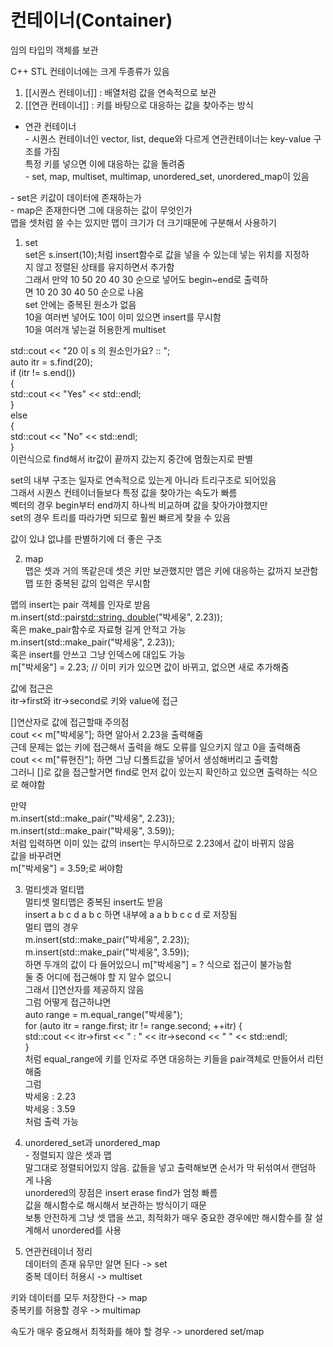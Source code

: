 # 컨테이너(Container)

임의 타입의 객체를 보관

C++ STL 컨테이너에는 크게 두종류가 있음  
1. [[시퀀스 컨테이너]] : 배열처럼 값을 연속적으로 보관  
2. [[연관 컨테이너]] : 키를 바탕으로 대응하는 값을 찾아주는 방식  
  



- 연관 컨테이너  
- 시퀀스 컨테이너인 vector, list, deque와 다르게 연관컨테이너는 key-value 구조를 가짐  
특정 키를 넣으면 이에 대응하는 값을 돌려줌  
- set, map, multiset, multimap, unordered_set, unordered_map이 있음  
  
- set은 키값이 데이터에 존재하는가  
- map은 존재한다면 그에 대응하는 값이 무엇인가  
맵을 셋처럼 쓸 수는 있지만 맵이 크기가 더 크기때문에 구분해서 사용하기  
  
1) set  
set은 s.insert(10);처럼 insert함수로 값을 넣을 수 있는데 넣는 위치를 지정하지 않고 정렬된 상태를 유지하면서 추가함  
그래서 만약 10 50 20 40 30 순으로 넣어도 begin~end로 출력하면 10 20 30 40 50 순으로 나옴  
set 안에는 중복된 원소가 없음  
10을 여러번 넣어도 10이 이미 있으면 insert를 무시함  
10을 여러개 넣는걸 허용한게 multiset  
  
std::cout << "20 이 s 의 원소인가요? :: ";  
auto itr = s.find(20);  
if (itr != s.end())  
{  
std::cout << "Yes" << std::endl;  
}   
else   
{  
std::cout << "No" << std::endl;  
}  
이런식으로 find해서 itr값이 끝까지 갔는지 중간에 멈췄는지로 판별  
  
set의 내부 구조는 일자로 연속적으로 있는게 아니라 트리구조로 되어있음  
그래서 시퀀스 컨테이너들보다 특정 값을 찾아가는 속도가 빠름  
벡터의 경우 begin부터 end까지 하나씩 비교하며 값을 찾아가야했지만  
set의 경우 트리를 따라가면 되므로 훨씬 빠르게 찾을 수 있음

값이 있냐 없냐를 판별하기에 더 좋은 구조  
  
2) map  
맵은 셋과 거의 똑같은데 셋은 키만 보관했지만 맵은 키에 대응하는 값까지 보관함  
맵 또한 중복된 값의 입력은 무시함  
  
맵의 insert는 pair 객체를 인자로 받음  
m.insert(std::pair<std::string, double>("박세웅", 2.23));  
혹은 make_pair함수로 자료형 길게 안적고 가능  
m.insert(std::make_pair("박세웅", 2.23));  
혹은 insert를 안쓰고 그냥 인덱스에 대입도 가능  
m["박세웅"] = 2.23; // 이미 키가 있으면 값이 바뀌고, 없으면 새로 추가해줌  
  
값에 접근은  
itr->first와 itr->second로 키와 value에 접근  
  
[]연산자로 값에 접근할때 주의점  
cout << m["박세웅"]; 하면 알아서 2.23을 출력해줌  
근데 문제는 없는 키에 접근해서 출력을 해도 오류를 일으키지 않고 0을 출력해줌  
cout << m["류현진"]; 하면 그냥 디폴트값을 넣어서 생성해버리고 출력함  
그러니 []로 값을 접근할거면 find로 먼저 값이 있는지 확인하고 있으면 출력하는 식으로 해야함  
  
만약   
m.insert(std::make_pair("박세웅", 2.23));  
m.insert(std::make_pair("박세웅", 3.59));  
처럼 입력하면 이미 있는 값의 insert는 무시하므로 2.23에서 값이 바뀌지 않음  
값을 바꾸려면  
m["박세웅"] = 3.59;로 써야함  
  
3) 멀티셋과 멀티맵  
멀티셋 멀티맵은 중복된 insert도 받음  
insert a b c d a b c 하면 내부에 a a b b c c d 로 저장됨  
멀티 맵의 경우   
m.insert(std::make_pair("박세웅", 2.23));  
m.insert(std::make_pair("박세웅", 3.59));  
하면 두개의 값이 다 들어있으니 m["박세웅"] = ? 식으로 접근이 불가능함  
둘 중 어디에 접근해야 할 지 알수 없으니  
그래서 []연산자를 제공하지 않음  
그럼 어떻게 접근하냐면   
auto range = m.equal_range("박세웅");  
for (auto itr = range.first; itr != range.second; ++itr) {  
std::cout << itr->first << " : " << itr->second << " " << std::endl;  
}  
처럼 equal_range에 키를 인자로 주면 대응하는 키들을 pair객체로 만들어서 리턴해줌  
그럼   
박세웅 : 2.23  
박세웅 : 3.59  
처럼 출력 가능  
  
4) unordered_set과 unordered_map  
- 정렬되지 않은 셋과 맵  
말그대로 정렬되어있지 않음. 값들을 넣고 출력해보면 순서가 막 뒤섞여서 랜덤하게 나옴  
unordered의 장점은 insert erase find가 엄청 빠름  
값을 해시함수로 해시해서 보관하는 방식이기 때문  
보통 안전하게 그냥 셋 맵을 쓰고, 최적화가 매우 중요한 경우에만 해시함수를 잘 설계해서 unordered를 사용  
  
5) 연관컨테이너 정리  
데이터의 존재 유무만 알면 된다 -> set  
중복 데이터 허용시 -> multiset  
  
키와 데이터를 모두 저장한다 -> map  
중복키를 허용할 경우 -> multimap  
  
속도가 매우 중요해서 최적화를 해야 할 경우 -> unordered set/map

  